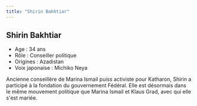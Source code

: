 ```yaml
---
title: "Shirin Bakhtiar"
---
```


Shirin Bakhtiar
---------------


- Age : 34 ans  
- Rôle : Conseiller politique  
- Origines : Azadistan  
- Voix japonaise : Michiko Neya


Ancienne conseillère de Marina Ismail puiss activiste pour Katharon, Shirin a participé à la fondation du gouvernement Fédéral. Elle est désormais dans le même mouvement politique que Marina Ismail et Klaus Grad, avec qui elle s'est mariée.

